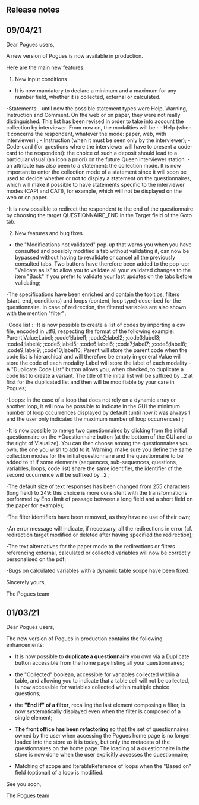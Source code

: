 ## Release notes

## 09/04/21

Dear Pogues users,

A new version of Pogues is now available in production.

Here are the main new features:

1. New input conditions
- It is now mandatory to declare a minimum and a maximum for any number field, whether it is collected, external or calculated. 

-Statements: 
                -until now the possible statement types were Help, Warning, Instruction and Comment. On the web or on paper, they were not really distinguished. This list has been revised in order to take into account the collection by interviewer. From now on, the modalities will be :
                                - Help (when it concerns the respondent, whatever the mode: paper, web, with interviewer) ;
                                - Instruction (when it must be seen only by the interviewer);
                                - Code-card (for questions where the interviewer will have to present a code-card to the respondent): the choice of such a deposit should lead to a particular visual (an icon a priori) on the future Queen interviewer station.
                -an attribute has also been to a statement: the collection mode. It is now important to enter the collection mode of a statement since it will soon be used to decide whether or not to display a statement on the questionnaires, which will make it possible to have statements specific to the interviewer modes (CAPI and CATI), for example, which will not be displayed on the web or on paper. 

-It is now possible to redirect the respondent to the end of the questionnaire by choosing the target QUESTIONNAIRE_END in the Target field of the Goto tab. 

2. New features and bug fixes
- the "Modifications not validated" pop-up that warns you when you have consulted and possibly modified a tab without validating it, can now be bypassed without having to revalidate or cancel all the previously consulted tabs. Two buttons have therefore been added to the pop-up:
"Validate as is" to allow you to validate all your validated changes to the item
"Back" if you prefer to validate your last updates on the tabs before validating;

-The specifications have been enriched and contain the tooltips, filters (start, end, conditions) and loops (content, loop type) described for the questionnaire. In case of redirection, the filtered variables are also shown with the mention "filter";

-Code list : 
            -It is now possible to create a list of codes by importing a csv file, encoded in utf8, respecting the format of the following example:
Parent;Value;Label;
;code1;label1;
;code2;label2;
;code3;label3;
;code4;label4;
;code5;label5;
;code6;label6;
;code7;label7;
;code8;label8;
;code9;label9;
;code10;label10;
Parent will store the parent code when the code list is hierarchical and will therefore be empty in general
Value will store the code of each modality
Label will store the label of each modality
            -A "Duplicate Code List" button allows you, when checked, to duplicate a code list to create a variant. The title of the initial list will be suffixed by _2 at first for the duplicated list and then will be modifiable by your care in Pogues;

-Loops: in the case of a loop that does not rely on a dynamic array or another loop, it will now be possible to indicate in the GUI the minimum number of loop occurrences displayed by default (until now it was always 1 and the user only indicated the maximum number of loop occurrences) ;

-It is now possible to merge two questionnaires by clicking from the initial questionnaire on the +Questionnaire button (at the bottom of the GUI and to the right of Visualize). You can then choose among the questionnaires you own, the one you wish to add to it. Warning: make sure you define the same collection modes for the initial questionnaire and the questionnaire to be added to it! If some elements (sequences, sub-sequences, questions, variables, loops, code list) share the same identifier, the identifier of the second occurrence will be suffixed by _2 ;

-The default size of text responses has been changed from 255 characters (long field) to 249: this choice is more consistent with the transformations performed by Eno (limit of passage between a long field and a short field on the paper for example);

-The filter identifiers have been removed, as they have no use of their own;

-An error message will indicate, if necessary, all the redirections in error (cf. redirection target modified or deleted after having specified the redirection);

-The text alternatives for the paper mode to the redirections or filters referencing external, calculated or collected variables will now be correctly personalised on the pdf;

-Bugs on calculated variables with a dynamic table scope have been fixed.

Sincerely yours,

The Pogues team




## 01/03/21


Dear Pogues users,

The new version of Pogues in production contains the following enhancements:

- It is now possible to **duplicate a questionnaire** you own via a Duplicate button accessible from the home page listing all your questionnaires;

- the "Collected" boolean, accessible for variables collected within a table, and allowing you to indicate that a table cell will not be collected, is now accessible for variables collected within multiple choice questions;

- the **"End if" of a filter**, recalling the last element composing a filter, is now systematically displayed even when the filter is composed of a single element;

- **The front office has been refactoring** so that the set of questionnaires owned by the user when accessing the Pogues home page is no longer loaded into the store as it is today, but only the metadata of the questionnaires on the home page. The loading of a questionnaire in the store is now done when the user explicitly accesses the questionnaire;

- Matching of scope and IterableReference of loops when the "Based on" field (optional) of a loop is modified.

See you soon,

The Pogues team
